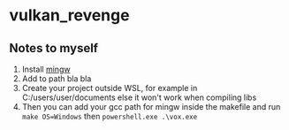 # vulkan_revenge

## Notes to myself

1) Install [mingw](https://winlibs.com/#download-release)
2) Add to path bla bla
3) Create your project outside WSL, for example in C:/users/user/documents else it won't work when compiling libs
4) Then you can add your gcc path for mingw inside the makefile and run `make OS=Windows` then `powershell.exe .\vox.exe`